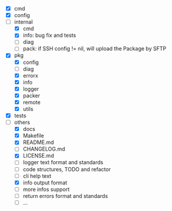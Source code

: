 - [x] cmd
- [x] config
- [ ] internal
  - [x] cmd
  - [x] info: bug fix and tests
  - [ ] diag
  - [ ] pack: if SSH config != nil, will upload the Package by SFTP
- [x] pkg
  - [x] config
  - [ ] diag
  - [x] errorx
  - [x] info
  - [x] logger
  - [x] packer
  - [x] remote
  - [x] utils
- [x] tests
- [ ] others
  - [x] docs
  - [x] Makefile
  - [x] README.md
  - [ ] CHANGELOG.md
  - [x] LICENSE.md
  - [ ] logger text format and standards
  - [ ] code structures, TODO and refactor
  - [ ] cli help text
  - [x] info output format
  - [ ] more infos support
  - [ ] return errors format and standards
  - [ ] ...
